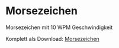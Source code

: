 # Morsezeichen 

Morsezeichen mit 10 WPM Geschwindigkeit

Komplett als Download: [Morsezeichen](morse10wpm.zip)